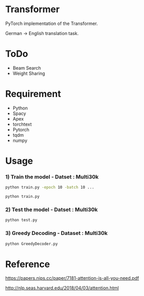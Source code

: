 # Transformer
PyTorch implementation of the Transformer.

German -> English translation task.


# ToDo
* Beam Search
* Weight Sharing

# Requirement
* Python
* Spacy
* Apex  
* torchtext
* Pytorch
* tqdm
* numpy

# Usage
### 1) Train the model - Datset : Multi30k
```bash
python train.py -epoch 10 -batch 10 ...

python train.py
```
### 2) Test the model - Datset : Multi30k
```bash
python test.py
```
### 3) Greedy Decoding - Dataset : Multi30k
``` bash
python GreedyDecoder.py
```

# Reference
https://papers.nips.cc/paper/7181-attention-is-all-you-need.pdf

http://nlp.seas.harvard.edu/2018/04/03/attention.html
